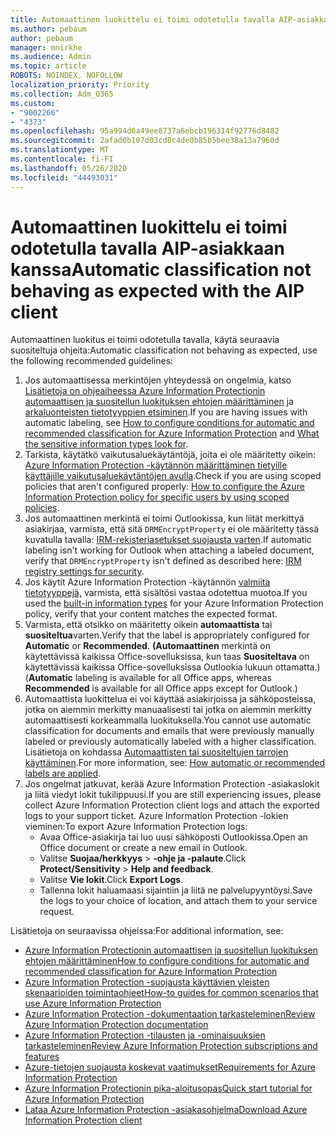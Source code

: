 ```yaml
---
title: Automaattinen luokittelu ei toimi odotetulla tavalla AIP-asiakkaan kanssa
ms.author: pebaum
author: pebaum
manager: mnirkhe
ms.audience: Admin
ms.topic: article
ROBOTS: NOINDEX, NOFOLLOW
localization_priority: Priority
ms.collection: Adm_O365
ms.custom:
- "9002266"
- "4373"
ms.openlocfilehash: 95a994d6a49ee8737a6ebcb196314f92776d8482
ms.sourcegitcommit: 2afad0b107d03cd8c4de0b85b5bee38a13a7960d
ms.translationtype: MT
ms.contentlocale: fi-FI
ms.lasthandoff: 05/26/2020
ms.locfileid: "44493031"
---
```

# <a name="automatic-classification-not-behaving-as-expected-with-the-aip-client"></a><span data-ttu-id="3d475-102">Automaattinen luokittelu ei toimi odotetulla tavalla AIP-asiakkaan kanssa</span><span class="sxs-lookup"><span data-stu-id="3d475-102">Automatic classification not behaving as expected with the AIP client</span></span>

<span data-ttu-id="3d475-103">Automaattinen luokitus ei toimi odotetulla tavalla, käytä seuraavia suositeltuja ohjeita:</span><span class="sxs-lookup"><span data-stu-id="3d475-103">Automatic classification not behaving as expected, use the following recommended guidelines:</span></span>

1. <span data-ttu-id="3d475-104">Jos automaattisessa merkintöjen yhteydessä on ongelmia, katso [Lisätietoja on ohjeaiheessa Azure Information Protectionin automaattisen ja suositellun luokituksen ehtojen määrittäminen](https://docs.microsoft.com/azure/information-protection/configure-policy-classification) ja [arkaluonteisten tietotyyppien etsiminen](https://docs.microsoft.com/office365/securitycompliance/what-the-sensitive-information-types-look-for).</span><span class="sxs-lookup"><span data-stu-id="3d475-104">If you are having issues with automatic labeling, see [How to configure conditions for automatic and recommended classification for Azure Information Protection](https://docs.microsoft.com/azure/information-protection/configure-policy-classification) and [What the sensitive information types look for](https://docs.microsoft.com/office365/securitycompliance/what-the-sensitive-information-types-look-for).</span></span>
2. <span data-ttu-id="3d475-105">Tarkista, käytätkö vaikutusaluekäytäntöjä, joita ei ole määritetty oikein: [Azure Information Protection -käytännön määrittäminen tietyille käyttäjille vaikutusaluekäytäntöjen avulla](https://docs.microsoft.com/azure/information-protection/configure-policy-scope).</span><span class="sxs-lookup"><span data-stu-id="3d475-105">Check if you are using scoped policies that aren't configured properly: [How to configure the Azure Information Protection policy for specific users by using scoped policies](https://docs.microsoft.com/azure/information-protection/configure-policy-scope).</span></span>
3. <span data-ttu-id="3d475-106">Jos automaattinen merkintä ei toimi Outlookissa, kun liität merkittyä asiakirjaa, varmista, että sitä `DRMEncryptProperty` ei ole määritetty tässä kuvatulla tavalla: [IRM-rekisteriasetukset suojausta varten](https://docs.microsoft.com/deployoffice/security/protect-sensitive-messages-and-documents-by-using-irm-in-office#office-2016-irm-registry-key-options).</span><span class="sxs-lookup"><span data-stu-id="3d475-106">If automatic labeling isn't working for Outlook when attaching a labeled document, verify that `DRMEncryptProperty` isn't defined as described here: [IRM registry settings for security](https://docs.microsoft.com/deployoffice/security/protect-sensitive-messages-and-documents-by-using-irm-in-office#office-2016-irm-registry-key-options).</span></span>
4. <span data-ttu-id="3d475-107">Jos käytit Azure Information Protection -käytännön [valmiita tietotyyppejä,](https://support.office.com/article/What-the-sensitive-information-types-look-for-fd505979-76be-4d9f-b459-abef3fc9e86b) varmista, että sisältösi vastaa odotettua muotoa.</span><span class="sxs-lookup"><span data-stu-id="3d475-107">If you used the [built-in information types](https://support.office.com/article/What-the-sensitive-information-types-look-for-fd505979-76be-4d9f-b459-abef3fc9e86b) for your Azure Information Protection policy, verify that your content matches the expected format.</span></span>
5. <span data-ttu-id="3d475-108">Varmista, että otsikko on määritetty oikein **automaattista** tai **suositeltua**varten.</span><span class="sxs-lookup"><span data-stu-id="3d475-108">Verify that the label is appropriately configured for **Automatic** or **Recommended**.</span></span> <span data-ttu-id="3d475-109">**(Automaattinen** merkintä on käytettävissä kaikissa Office-sovelluksissa, kun taas **Suositeltava** on käytettävissä kaikissa Office-sovelluksissa Outlookia lukuun ottamatta.)</span><span class="sxs-lookup"><span data-stu-id="3d475-109">(**Automatic** labeling is available for all Office apps, whereas **Recommended** is available for all Office apps except for Outlook.)</span></span>
6. <span data-ttu-id="3d475-110">Automaattista luokittelua ei voi käyttää asiakirjoissa ja sähköposteissa, jotka on aiemmin merkitty manuaalisesti tai jotka on aiemmin merkitty automaattisesti korkeammalla luokituksella.</span><span class="sxs-lookup"><span data-stu-id="3d475-110">You cannot use automatic classification for documents and emails that were previously manually labeled or previously automatically labeled with a higher classification.</span></span>  <span data-ttu-id="3d475-111">Lisätietoja on kohdassa [Automaattisten tai suositeltujen tarrojen käyttäminen](https://docs.microsoft.com/azure/information-protection/configure-policy-classification#how-automatic-or-recommended-labels-are-applied).</span><span class="sxs-lookup"><span data-stu-id="3d475-111">For more information, see: [How automatic or recommended labels are applied](https://docs.microsoft.com/azure/information-protection/configure-policy-classification#how-automatic-or-recommended-labels-are-applied).</span></span>
7. <span data-ttu-id="3d475-112">Jos ongelmat jatkuvat, kerää Azure Information Protection -asiakaslokit ja liitä viedyt lokit tukilippuusi.</span><span class="sxs-lookup"><span data-stu-id="3d475-112">If you are still experiencing issues, please collect Azure Information Protection client logs and attach the exported logs to your support ticket.</span></span> <span data-ttu-id="3d475-113">Azure Information Protection -lokien vieminen:</span><span class="sxs-lookup"><span data-stu-id="3d475-113">To export Azure Information Protection logs:</span></span>
    - <span data-ttu-id="3d475-114">Avaa Office-asiakirja tai luo uusi sähköposti Outlookissa.</span><span class="sxs-lookup"><span data-stu-id="3d475-114">Open an Office document or create a new email in Outlook.</span></span>
    - <span data-ttu-id="3d475-115">Valitse **Suojaa/herkkyys**  >  **-ohje ja -palaute**.</span><span class="sxs-lookup"><span data-stu-id="3d475-115">Click **Protect/Sensitivity** > **Help and feedback**.</span></span>
    - <span data-ttu-id="3d475-116">Valitse **Vie lokit**.</span><span class="sxs-lookup"><span data-stu-id="3d475-116">Click **Export Logs**.</span></span>
    - <span data-ttu-id="3d475-117">Tallenna lokit haluamaasi sijaintiin ja liitä ne palvelupyyntöysi.</span><span class="sxs-lookup"><span data-stu-id="3d475-117">Save the logs to your choice of location, and attach them to your service request.</span></span>

<span data-ttu-id="3d475-118">Lisätietoja on seuraavissa ohjeissa:</span><span class="sxs-lookup"><span data-stu-id="3d475-118">For additional information, see:</span></span>

- [<span data-ttu-id="3d475-119">Azure Information Protectionin automaattisen ja suositellun luokituksen ehtojen määrittäminen</span><span class="sxs-lookup"><span data-stu-id="3d475-119">How to configure conditions for automatic and recommended classification for Azure Information Protection</span></span>](https://docs.microsoft.com/azure/information-protection/configure-policy-classification)
- [<span data-ttu-id="3d475-120">Azure Information Protection -suojausta käyttävien yleisten skenaarioiden toimintaohjeet</span><span class="sxs-lookup"><span data-stu-id="3d475-120">How-to guides for common scenarios that use Azure Information Protection</span></span>](https://docs.microsoft.com/azure/information-protection/how-to-guides)
- [<span data-ttu-id="3d475-121">Azure Information Protection -dokumentaation tarkasteleminen</span><span class="sxs-lookup"><span data-stu-id="3d475-121">Review Azure Information Protection documentation</span></span>](https://docs.microsoft.com/azure/information-protection/what-is-information-protection)
- [<span data-ttu-id="3d475-122">Azure Information Protection -tilausten ja -ominaisuuksien tarkasteleminen</span><span class="sxs-lookup"><span data-stu-id="3d475-122">Review Azure Information Protection subscriptions and features</span></span>](https://azure.microsoft.com/pricing/details/information-protection)
- [<span data-ttu-id="3d475-123">Azure-tietojen suojausta koskevat vaatimukset</span><span class="sxs-lookup"><span data-stu-id="3d475-123">Requirements for Azure Information Protection</span></span>](https://docs.microsoft.com/azure/information-protection/get-started/requirements)
- [<span data-ttu-id="3d475-124">Azure Information Protectionin pika-aloitusopas</span><span class="sxs-lookup"><span data-stu-id="3d475-124">Quick start tutorial for Azure Information Protection</span></span>](https://docs.microsoft.com/azure/information-protection/get-started/infoprotect-quick-start-tutorial)
- [<span data-ttu-id="3d475-125">Lataa Azure Information Protection -asiakasohjelma</span><span class="sxs-lookup"><span data-stu-id="3d475-125">Download Azure Information Protection client</span></span>](https://www.microsoft.com/download/details.aspx?id=53018)
